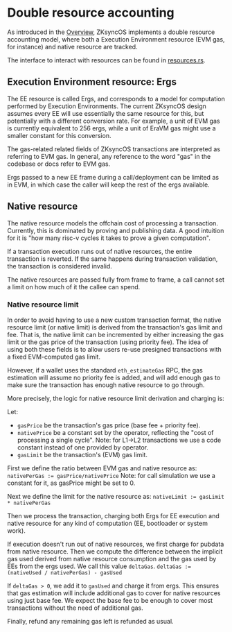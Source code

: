 # Double resource accounting

As introduced in the [Overview](./overview.md), ZKsyncOS implements a double resource accounting model, where both a Execution Environment resource (EVM gas, for instance) and native resource are tracked.

The interface to interact with resources can be found in [resources.rs](../zk_ee/src/system/resources.rs).

## Execution Environment resource: Ergs

The EE resource is called Ergs, and corresponds to a model for computation performed by Execution Environments. The current ZKsyncOS design assumes every EE will use essentially the same resource for this, but potentially with a different conversion rate. For example, a unit of EVM gas is currently equivalent to 256 ergs, while a unit of EraVM gas might use a smaller constant for this conversion.

The gas-related related fields of ZKsyncOS transactions are interpreted as referring to EVM gas. In general, any reference to the word "gas" in the codebase or docs refer to EVM gas.

Ergs passed to a new EE frame during a call/deployment can be limited as in EVM, in which case the caller will keep the rest of the ergs available.

## Native resource

The native resource models the offchain cost of processing a transaction. Currently, this is dominated by proving and publishing data. A good intuition for it is "how many risc-v cycles it takes to prove a given computation".

If a transaction execution runs out of native resources, the entire transaction is reverted. If the same happens during transaction validation, the transaction is considered invalid.

The native resources are passed fully from frame to frame, a call cannot set a limit on how much of it the callee can spend.

### Native resource limit

In order to avoid having to use a new custom transaction format, the native resource limit (or native limit) is derived from the transaction's gas limit and fee. That is, the native limit can be incremented by either increasing the gas limit or the gas price of the transaction (using priority fee). The idea of using both these fields is to allow users re-use presigned transactions with a fixed EVM-computed gas limit.

However, if a wallet uses the standard `eth_estimateGas` RPC, the gas estimation will assume no priority fee is added, and will add enough gas to make sure the transaction has enough native resource to go through.

More precisely, the logic for native resource limit derivation and charging is:

Let:

- `gasPrice` be the transaction's gas price (base fee + priority fee).
- `nativePrice` be a constant set by the operator, reflecting the "cost of processing a single cycle". Note: for L1->L2 transactions we use a code constant instead of one provided by operator.
- `gasLimit` be the transaction's (EVM) gas limit.

First we define the ratio between EVM gas and native resource as:
  `nativePerGas := gasPrice/nativePrice`
Note: for call simulation we use a constant for it, as gasPrice might be set to 0.

Next we define the limit for the native resource as:
  `nativeLimit := gasLimit * nativePerGas`

Then we process the transaction, charging both Ergs for EE execution and native resource for any kind of computation (EE, bootloader or system work).

If execution doesn't run out of native resources, we first charge for pubdata from native resource.
Then we compute the difference between the implicit gas used derived from native resource consumption and the gas used by EEs from the ergs used. We call this value `deltaGas`.
  `deltaGas := (nativeUsed / nativePerGas) - gasUsed`

If `deltaGas > 0`, we add it to `gasUsed` and charge it from ergs. This ensures that gas estimation will include additional gas to cover for native resources using just base fee. We expect the base fee to be enough to cover most transactions without the need of additional gas.

Finally, refund any remaining gas left is refunded as usual.
